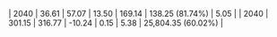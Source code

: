| 2040 | 36.61 | 57.07 |  13.50 | 169.14 | 138.25 (81.74%) | 5.05 |
| 2040 | 301.15 | 316.77 | -10.24 | 0.15 | 5.38 | 25,804.35 (60.02%) |
